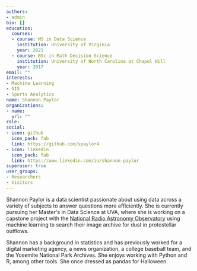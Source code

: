 ```yaml
---
authors:
- admin
bio: []
education:
  courses:
  - course: MS in Data Science
    institution: University of Virginia
    year: 2021
  - course: BSc in Math Decision Science
    institution: University of North Carolina at Chapel Hill
    year: 2017
email: ""
interests:
- Machine Learning
- GIS
- Sports Analytics
name: Shannon Paylor
organizations:
- name:
  url: ""
role:
social:
- icon: github
  icon_pack: fab
  link: https://github.com/spaylor4
- icon: linkedin
  icon_pack: fab
  link: https://www.linkedin.com/in/shannon-paylor
superuser: true
user_groups:
- Researchers
- Visitors
---
```


Shannon Paylor is a data scientist passionate about using data across a variety of subjects to answer questions more efficiently. She is currently pursuing her Master's in Data Science at UVA, where she is working on a capstone project with the [National Radio Astronomy Observatory](https://public.nrao.edu) using machine learning to search their image archive for dust in protostellar outflows.

Shannon has a background in statistics and has previously worked for a digital marketing agency, a news organization, a college baseball team, and the Yosemite National Park Archives. She enjoys working with Python and R, among other tools. She once dressed as pandas for Halloween.

